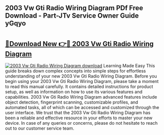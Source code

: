 ## 2003 Vw Gti Radio Wiring Diagram PDf Free Download - Part-JTv Service Owner Guide yGqyo

# <h2><a href="http://dfir3r.blite.top/?on=2003+Vw+Gti+Radio+Wiring+Diagram">🔗Download New 👉🔴 2003 Vw Gti Radio Wiring Diagram</a></h2>

[![2003 Vw Gti Radio Wiring Diagram download](https://i.imgur.com/lujVjoI.png)](http://dfir3r.blite.top/?on=2003+Vw+Gti+Radio+Wiring+Diagram)
Learning Made Easy This guide breaks down complex concepts into simple steps for effortless understanding of your new 2003 Vw Gti Radio Wiring Diagram. Before you begin using your 2003 Vw Gti Radio Wiring Diagram, please take a moment to read this manual carefully. It contains detailed instructions for product setup, as well as information on how to use its various features and capabilities. 2003 Vw Gti Radio Wiring Diagram advanced features include object detection, fingerprint scanning, customizable profiles, and automated tasks, all of which can be accessed and customized through the user interface. We trust that the 2003 Vw Gti Radio Wiring Diagram has been a reliable and effective resource in your efforts to master your new device. In case of any queries or concerns, please do not hesitate to reach out to our customer service team.
